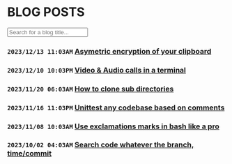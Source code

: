 # BLOG POSTS

<input type="text" id="inp" placeholder="Search for a blog title..."/>

### `2023/12/13 11:03AM` [Asymetric encryption of your clipboard](/blogs/asymetric-encryption-of-your-clipboard)
### `2023/12/10 10:03PM` [Video & Audio calls in a terminal](/blogs/video-audio-conferencing-in-your-terminal)
### `2023/11/20 06:03AM` [How to clone sub directories](/blogs/how-to-clone-sub-directory-from-a-served-git-repository)
### `2023/11/16 11:03PM` [Unittest any codebase based on comments](/blogs/unittest-any-codebase-with-comments)
### `2023/11/08 10:03AM` [Use exclamations marks in bash like a pro](/blogs/how-to-use-exclamations-marks-in-bash-like-a-pro)
### `2023/10/02 04:03AM` [Search code whatever the branch, time/commit](/blogs/how-to-search-for-code-whatever-branch-time-or-commit)
